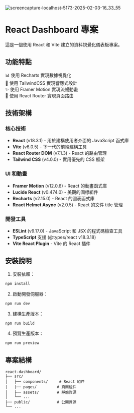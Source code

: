 
![screencapture-localhost-5173-2025-02-03-16_33_55](https://github.com/user-attachments/assets/0f571e04-1ecf-409b-bc2c-0128cdb255e7)

# React Dashboard 專案

這是一個使用 React 和 Vite 建立的資料視覺化儀表板專案。

## 功能特點
📊 使用 Recharts 實現數據視覺化  
🎨 使用 TailwindCSS 實現響應式設計  
✨ 使用 Framer Motion 實現流暢動畫  
🔄 使用 React Router 實現頁面路由  

## 技術架構

### 核心技術
- **React** (v18.3.1) - 用於建構使用者介面的 JavaScript 函式庫
- **Vite** (v6.0.5) - 下一代的前端建構工具
- **React Router DOM** (v7.1.3) - React 的路由管理
- **Tailwind CSS** (v4.0.0) - 實用優先的 CSS 框架

### UI 和動畫
- **Framer Motion** (v12.0.6) - React 的動畫函式庫
- **Lucide React** (v0.474.0) - 美觀的圖標組件
- **Recharts** (v2.15.0) - React 的圖表函式庫
- **React Helmet Async** (v2.0.5) - React 的文件 title 管理

### 開發工具
- **ESLint** (v9.17.0) - JavaScript 和 JSX 的程式碼檢查工具
- **TypeScript** 支援 (@types/react v18.3.18)
- **Vite React Plugin** - Vite 的 React 插件

## 安裝說明

1. 安裝依賴：
```bash
npm install
```

2. 啟動開發伺服器：
```bash
npm run dev
```

3. 建構生產版本：
```bash
npm run build
```

4. 預覽生產版本：
```bash
npm run preview
```

## 專案結構
```
react-dashboard/
├── src/
│   ├── components/     # React 組件
│   ├── pages/         # 頁面組件
│   ├── assets/        # 靜態資源
│   └── ...
├── public/            # 公開資源
└── ...
```

